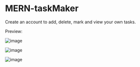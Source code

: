 # MERN-taskMaker
Create an account to add, delete, mark and view your own tasks.

Preview:

![image](https://github.com/NadaAlinour/MERN-taskMaker/assets/48387157/1b26e643-4923-4e93-ad77-5ad95d465022)


![image](https://github.com/NadaAlinour/MERN-taskMaker/assets/48387157/2b7cd7c5-7dc3-4697-bf90-3d7b9b05f15b)


![image](https://github.com/NadaAlinour/MERN-taskMaker/assets/48387157/896cae84-7ff8-457c-94c7-cdff1f23b450)



